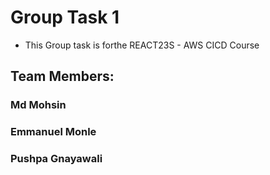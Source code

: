 # Group Task 1

- This Group task is forthe REACT23S - AWS CICD Course

## Team Members:

### Md Mohsin

### Emmanuel Monle

### Pushpa Gnayawali
